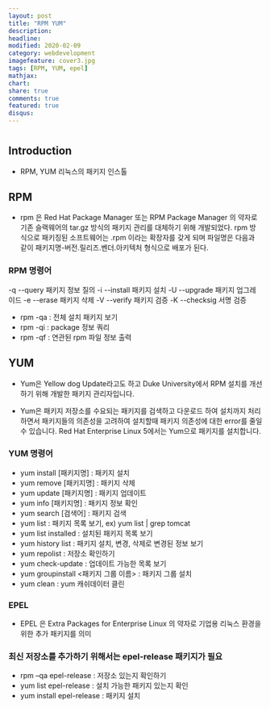 ```yaml
---
layout: post
title: "RPM YUM"
description: 
headline: 
modified: 2020-02-09
category: webdevelopment
imagefeature: cover3.jpg
tags: [RPM, YUM, epel]
mathjax: 
chart: 
share: true
comments: true
featured: true
disqus:
---
```



# 


## Introduction
-  RPM, YUM 리눅스의 패키지 인스톨 

## RPM
- rpm 은 Red Hat Package Manager 또는 RPM Package Manager 의 약자로 기존 슬랙웨어의 tar.gz 방식의 패키지 관리를 대체하기 위해 개발되었다. rpm 방식으로 패키징된 소프트웨어는 .rpm 이라는 확장자를 갖게 되며 파일명은 다음과 같이 패키지명-버전.릴리즈.벤더.아키텍처 형식으로 배포가 된다.

### RPM 명령어
-q	--query	패키지 정보 질의
-i	--install	패키지 설치
-U	--upgrade	패키지 업그레이드
-e	--erase	패키지 삭제
-V	--verify	패키지 검증
-K	--checksig	서명 검증

- rpm -qa : 전체 설치 패키지 보기
- rpm -qi : package 정보 쿼리
- rpm -qf : 연관된 rpm 파일 정보 출력

## YUM
- Yum은 Yellow dog Update라고도 하고 Duke University에서 RPM 설치를 개선하기 위해 개발한 패키지 관리자입니다.

- Yum은 패키지 저장소를 수요되는 패키지를 검색하고 다운로드 하여 설치까지 처리하면서 패키지들의 의존성을 고려하여 설치할때 패키지 의존성에 대한 error를 줄일 수 있습니다. Red Hat Enterprise Linux 5에서는 Yum으로 패키지를 설치합니다.

### YUM 명령어
- yum install [패키지명] : 패키지 설치
- yum remove [패키지명] : 패키지 삭제
- yum update [패키지명] : 패키지 업데이트
- yum info [패키지명] : 패키지 정보 확인
- yum search [검색어] : 패키지 검색
- yum list : 패키지 목록 보기, ex) yum list | grep tomcat
- yum list installed : 설치된 패키지 목록 보기
- yum history list : 패키지 설치, 변경, 삭제로 변경된 정보 보기
- yum repolist : 저장소 확인하기
- yum check-update : 업데이트 가능한 목록 보기
- yum groupinstall <패키지 그룹 이름> : 패키지 그룹 설치
- yum clean : yum 캐쉬데이터 클린




### EPEL
- EPEL 은 Extra Packages for Enterprise Linux 의 약자로 기업용 리눅스 환경을 위한 추가 패키지를 의미

### 최신 저장소를 추가하기 위해서는 epel-release 패키지가 필요
- rpm –qa epel-release : 저장소 있는지 확인하기
- yum list epel-release : 설치 가능한 패키지 있는지 확인
- yum install epel-release : 패키지 설치

